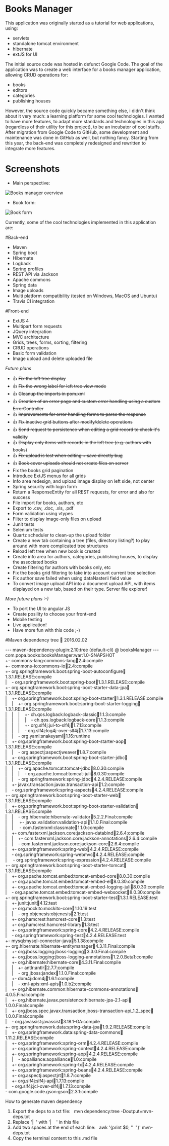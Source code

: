 # Books Manager

This application was originally started as a tutorial for web applications, using:

 * servlets
 * standalone tomcat environment
 * hibernate
 * extJS for UI

The initial source code was hosted in defunct Google Code. The goal of the application was to create a web interface 
for a books manager application, allowing CRUD operations for:

 * books
 * editors
 * categories
 * publishing houses

However, the source code quickly became something else, i didn't think about it very much: a learning platform for some
cool technologies. I wanted to have more features, to adapt more standards and technologies in this app (regardless of 
their utility for this project), to be an incubator of cool stuffs. After migration from Google Code to GitHub, some 
development and maintenance was done in GitHub as well, but nothing fancy. Starting from this year, the back-end was
completely redesigned and rewritten to integrate more features.

# Screenshots

 * Main perspective:
 
 ![Books manager overview](http://i64.tinypic.com/2lduk94.png)
 
 * Book form:
 
 ![Book form](http://i63.tinypic.com/sm5yj8.png)

Currently, some of the cool technologies implemented in this application are:

#Back-end
    
* Maven
* Spring boot
* Hibernate
* Logback
* Spring profiles
* REST API via Jackson
* Apache commons
* Spring data
* Image uploads
* Multi platform compatibility (tested on Windows, MacOS and Ubuntu)
* Travis CI integration
    
#Front-end
  
* ExtJS 4
* Multipart form requests
* JQuery integration
* MVC architecture
* Grids, trees, forms, sorting, filtering
* CRUD operations
* Basic form validation
* Image upload and delete uploaded file
    
<i>Future plans</i>

* :thumbsup: ~~Fix the left tree display~~
* :thumbsup: ~~Fix the wrong label for left tree view mode~~
* :thumbsup: ~~Cleanup the imports in pom.xml~~
* :thumbsup: ~~Creation of an error page and custom error handling using a custom ErrorController~~
* :thumbsup: ~~Improvements for error handling forms to parse the response~~
* :thumbsup: ~~Fix inactive grid buttons after modify/delete operations~~
* :thumbsup: ~~Send request to persistence when editing a grid record to check it's validity~~
* :thumbsup: ~~Display only items with records in the left tree (e.g. authors with books)~~
* :thumbsup: ~~Fix upload is lost when editing + save directly bug~~
* :thumbsup: ~~Book cover uploads should not create files on server~~
* Fix the books grid pagination
* Introduce ExtJS menus for all grids
* Info area redesign, and upload image display on left side, not center
* Spring security with login form
* Return a ResponseEntity for all REST requests, for error and also for success
* File import for books, authors, etc
* Export to .csv, .doc, .xls, .pdf
* Form validation using vtypes
* Filter to display image-only files on upload
* Junit tests
* Selenium tests
* Quartz scheduler to clean-up the upload folder
* Create a new tab containing a tree (files, directory listing?) to play around with more complicated tree structures
* Reload left tree when new book is created
* Create info area for authors, categories, publishing houses, to display the associated books
* Create filtering for authors with books only, etc
* Fix the books grid filtering to take into account current tree selection
* Fix author save failed when using dataNasterii field value
* To convert image upload API into a document upload API, with items displayed on a new tab, based on their type. Server file explorer!
    
<i>More future plans :-) </i>
  
* To port the UI to angular JS
* Create posility to choose your front-end
* Mobile testing
* Live application!
* Have more fun with this code ;-)

#Maven dependency tree :date: 2016.02.02
 
 --- maven-dependency-plugin:2.10:tree (default-cli) @ booksManager ---   
 com.popa.books:booksManager:war:1.0-SNAPSHOT   
 +- commons-lang:commons-lang:jar:2.4:compile   
 +- commons-io:commons-io:jar:2.4:compile   
 +- org.springframework.boot:spring-boot-autoconfigure:jar:1.3.1.RELEASE:compile   
 |&nbsp;&nbsp;&nbsp;&nbsp;\- org.springframework.boot:spring-boot:jar:1.3.1.RELEASE:compile   
 +- org.springframework.boot:spring-boot-starter-data-jpa:jar:1.3.1.RELEASE:compile   
 |&nbsp;&nbsp;&nbsp;&nbsp;+- org.springframework.boot:spring-boot-starter:jar:1.3.1.RELEASE:compile   
 |&nbsp;&nbsp;&nbsp;&nbsp;|&nbsp;&nbsp;&nbsp;&nbsp;+- org.springframework.boot:spring-boot-starter-logging:jar:1.3.1.RELEASE:compile   
 |&nbsp;&nbsp;&nbsp;&nbsp;|&nbsp;&nbsp;&nbsp;&nbsp;|&nbsp;&nbsp;&nbsp;&nbsp;+- ch.qos.logback:logback-classic:jar:1.1.3:compile   
 |&nbsp;&nbsp;&nbsp;&nbsp;|&nbsp;&nbsp;&nbsp;&nbsp;|&nbsp;&nbsp;&nbsp;&nbsp;|&nbsp;&nbsp;&nbsp;&nbsp;\- ch.qos.logback:logback-core:jar:1.1.3:compile   
 |&nbsp;&nbsp;&nbsp;&nbsp;|&nbsp;&nbsp;&nbsp;&nbsp;|&nbsp;&nbsp;&nbsp;&nbsp;+- org.slf4j:jul-to-slf4j:jar:1.7.13:compile   
 |&nbsp;&nbsp;&nbsp;&nbsp;|&nbsp;&nbsp;&nbsp;&nbsp;|&nbsp;&nbsp;&nbsp;&nbsp;\- org.slf4j:log4j-over-slf4j:jar:1.7.13:compile   
 |&nbsp;&nbsp;&nbsp;&nbsp;|&nbsp;&nbsp;&nbsp;&nbsp;\- org.yaml:snakeyaml:jar:1.16:runtime   
 |&nbsp;&nbsp;&nbsp;&nbsp;+- org.springframework.boot:spring-boot-starter-aop:jar:1.3.1.RELEASE:compile   
 |&nbsp;&nbsp;&nbsp;&nbsp;|&nbsp;&nbsp;&nbsp;&nbsp;\- org.aspectj:aspectjweaver:jar:1.8.7:compile   
 |&nbsp;&nbsp;&nbsp;&nbsp;+- org.springframework.boot:spring-boot-starter-jdbc:jar:1.3.1.RELEASE:compile   
 |&nbsp;&nbsp;&nbsp;&nbsp;|&nbsp;&nbsp;&nbsp;&nbsp;+- org.apache.tomcat:tomcat-jdbc:jar:8.0.30:compile   
 |&nbsp;&nbsp;&nbsp;&nbsp;|&nbsp;&nbsp;&nbsp;&nbsp;|&nbsp;&nbsp;&nbsp;&nbsp;\- org.apache.tomcat:tomcat-juli:jar:8.0.30:compile   
 |&nbsp;&nbsp;&nbsp;&nbsp;|&nbsp;&nbsp;&nbsp;&nbsp;\- org.springframework:spring-jdbc:jar:4.2.4.RELEASE:compile   
 |&nbsp;&nbsp;&nbsp;&nbsp;+- javax.transaction:javax.transaction-api:jar:1.2:compile   
 |&nbsp;&nbsp;&nbsp;&nbsp;\- org.springframework:spring-aspects:jar:4.2.4.RELEASE:compile   
 +- org.springframework.boot:spring-boot-starter-web:jar:1.3.1.RELEASE:compile   
 |&nbsp;&nbsp;&nbsp;&nbsp;+- org.springframework.boot:spring-boot-starter-validation:jar:1.3.1.RELEASE:compile   
 |&nbsp;&nbsp;&nbsp;&nbsp;|&nbsp;&nbsp;&nbsp;&nbsp;\- org.hibernate:hibernate-validator:jar:5.2.2.Final:compile   
 |&nbsp;&nbsp;&nbsp;&nbsp;|&nbsp;&nbsp;&nbsp;&nbsp;   +- javax.validation:validation-api:jar:1.1.0.Final:compile   
 |&nbsp;&nbsp;&nbsp;&nbsp;|&nbsp;&nbsp;&nbsp;&nbsp;   \- com.fasterxml:classmate:jar:1.1.0:compile   
 |&nbsp;&nbsp;&nbsp;&nbsp;+- com.fasterxml.jackson.core:jackson-databind:jar:2.6.4:compile   
 |&nbsp;&nbsp;&nbsp;&nbsp;|&nbsp;&nbsp;&nbsp;&nbsp;+- com.fasterxml.jackson.core:jackson-annotations:jar:2.6.4:compile   
 |&nbsp;&nbsp;&nbsp;&nbsp;|&nbsp;&nbsp;&nbsp;&nbsp;\- com.fasterxml.jackson.core:jackson-core:jar:2.6.4:compile   
 |&nbsp;&nbsp;&nbsp;&nbsp;+- org.springframework:spring-web:jar:4.2.4.RELEASE:compile   
 |&nbsp;&nbsp;&nbsp;&nbsp;\- org.springframework:spring-webmvc:jar:4.2.4.RELEASE:compile   
 |&nbsp;&nbsp;&nbsp;&nbsp;   \- org.springframework:spring-expression:jar:4.2.4.RELEASE:compile   
 +- org.springframework.boot:spring-boot-starter-tomcat:jar:1.3.1.RELEASE:compile   
 |&nbsp;&nbsp;&nbsp;&nbsp;+- org.apache.tomcat.embed:tomcat-embed-core:jar:8.0.30:compile   
 |&nbsp;&nbsp;&nbsp;&nbsp;+- org.apache.tomcat.embed:tomcat-embed-el:jar:8.0.30:compile   
 |&nbsp;&nbsp;&nbsp;&nbsp;+- org.apache.tomcat.embed:tomcat-embed-logging-juli:jar:8.0.30:compile   
 |&nbsp;&nbsp;&nbsp;&nbsp;\- org.apache.tomcat.embed:tomcat-embed-websocket:jar:8.0.30:compile   
 +- org.springframework.boot:spring-boot-starter-test:jar:1.3.1.RELEASE:test   
 |&nbsp;&nbsp;&nbsp;&nbsp;+- junit:junit:jar:4.12:test   
 |&nbsp;&nbsp;&nbsp;&nbsp;+- org.mockito:mockito-core:jar:1.10.19:test   
 |&nbsp;&nbsp;&nbsp;&nbsp;|&nbsp;&nbsp;&nbsp;&nbsp;\- org.objenesis:objenesis:jar:2.1:test   
 |&nbsp;&nbsp;&nbsp;&nbsp;+- org.hamcrest:hamcrest-core:jar:1.3:test   
 |&nbsp;&nbsp;&nbsp;&nbsp;+- org.hamcrest:hamcrest-library:jar:1.3:test   
 |&nbsp;&nbsp;&nbsp;&nbsp;+- org.springframework:spring-core:jar:4.2.4.RELEASE:compile   
 |&nbsp;&nbsp;&nbsp;&nbsp;\- org.springframework:spring-test:jar:4.2.4.RELEASE:test   
 +- mysql:mysql-connector-java:jar:5.1.38:compile   
 +- org.hibernate:hibernate-entitymanager:jar:4.3.11.Final:compile   
 |&nbsp;&nbsp;&nbsp;&nbsp;+- org.jboss.logging:jboss-logging:jar:3.3.0.Final:compile   
 |&nbsp;&nbsp;&nbsp;&nbsp;+- org.jboss.logging:jboss-logging-annotations:jar:1.2.0.Beta1:compile   
 |&nbsp;&nbsp;&nbsp;&nbsp;+- org.hibernate:hibernate-core:jar:4.3.11.Final:compile   
 |&nbsp;&nbsp;&nbsp;&nbsp;|&nbsp;&nbsp;&nbsp;&nbsp;+- antlr:antlr:jar:2.7.7:compile   
 |&nbsp;&nbsp;&nbsp;&nbsp;|&nbsp;&nbsp;&nbsp;&nbsp;\- org.jboss:jandex:jar:1.1.0.Final:compile   
 |&nbsp;&nbsp;&nbsp;&nbsp;+- dom4j:dom4j:jar:1.6.1:compile   
 |&nbsp;&nbsp;&nbsp;&nbsp;|&nbsp;&nbsp;&nbsp;&nbsp;\- xml-apis:xml-apis:jar:1.0.b2:compile   
 |&nbsp;&nbsp;&nbsp;&nbsp;+- org.hibernate.common:hibernate-commons-annotations:jar:4.0.5.Final:compile   
 |&nbsp;&nbsp;&nbsp;&nbsp;+- org.hibernate.javax.persistence:hibernate-jpa-2.1-api:jar:1.0.0.Final:compile   
 |&nbsp;&nbsp;&nbsp;&nbsp;+- org.jboss.spec.javax.transaction:jboss-transaction-api_1.2_spec:jar:1.0.0.Final:compile   
 |&nbsp;&nbsp;&nbsp;&nbsp;\- org.javassist:javassist:jar:3.18.1-GA:compile   
 +- org.springframework.data:spring-data-jpa:jar:1.9.2.RELEASE:compile   
 |&nbsp;&nbsp;&nbsp;&nbsp;+- org.springframework.data:spring-data-commons:jar:1.11.2.RELEASE:compile   
 |&nbsp;&nbsp;&nbsp;&nbsp;+- org.springframework:spring-orm:jar:4.2.4.RELEASE:compile   
 |&nbsp;&nbsp;&nbsp;&nbsp;+- org.springframework:spring-context:jar:4.2.4.RELEASE:compile   
 |&nbsp;&nbsp;&nbsp;&nbsp;+- org.springframework:spring-aop:jar:4.2.4.RELEASE:compile   
 |&nbsp;&nbsp;&nbsp;&nbsp;|&nbsp;&nbsp;&nbsp;&nbsp;\- aopalliance:aopalliance:jar:1.0:compile   
 |&nbsp;&nbsp;&nbsp;&nbsp;+- org.springframework:spring-tx:jar:4.2.4.RELEASE:compile   
 |&nbsp;&nbsp;&nbsp;&nbsp;+- org.springframework:spring-beans:jar:4.2.4.RELEASE:compile   
 |&nbsp;&nbsp;&nbsp;&nbsp;+- org.aspectj:aspectjrt:jar:1.8.7:compile   
 |&nbsp;&nbsp;&nbsp;&nbsp;+- org.slf4j:slf4j-api:jar:1.7.13:compile   
 |&nbsp;&nbsp;&nbsp;&nbsp;\- org.slf4j:jcl-over-slf4j:jar:1.7.13:compile   
 \- com.google.code.gson:gson:jar:2.3.1:compile  
 
 How to generate maven dependency
 <ol>
    <li> Export the deps to a txt file:  
        &nbsp;&nbsp;mvn dependency:tree -Doutput=mvn-deps.txt </li>
    <li> Replace '|&nbsp;&nbsp;' with '|&nbsp;&nbsp;&nbsp;&nbsp;' in this file</li>
    <li> Add two spaces at the end of each line:  
    &nbsp;&nbsp;awk '{print $0, "&nbsp;&nbsp;"}' mvn-deps.txt</li>
    <li> Copy the terminal content to this .md file</li>
 <ol>
